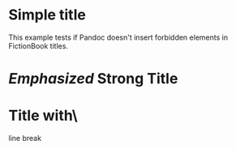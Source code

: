 # Simple title

This example tests if Pandoc doesn't insert forbidden elements in FictionBook titles.

# *Emphasized* **Strong** Title

# Title with\
line break


